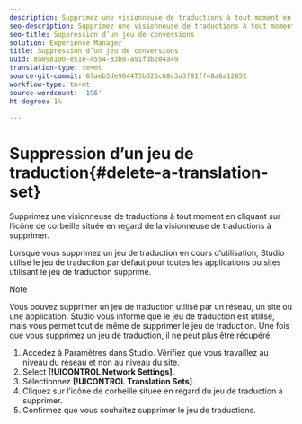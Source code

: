```yaml
---
description: Supprimez une visionneuse de traductions à tout moment en cliquant sur l’icône de corbeille située en regard de la visionneuse de traductions à supprimer.
seo-description: Supprimez une visionneuse de traductions à tout moment en cliquant sur l’icône de corbeille située en regard de la visionneuse de traductions à supprimer.
seo-title: Suppression d’un jeu de conversions
solution: Experience Manager
title: Suppression d’un jeu de conversions
uuid: 8a098100-e51e-4554-83b8-a91fdb204a49
translation-type: tm+mt
source-git-commit: 67aeb3de964473b326c88c3a3f81ff48a6a12652
workflow-type: tm+mt
source-wordcount: '196'
ht-degree: 1%

---
```



# Suppression d’un jeu de traduction{#delete-a-translation-set}

Supprimez une visionneuse de traductions à tout moment en cliquant sur l’icône de corbeille située en regard de la visionneuse de traductions à supprimer.

Lorsque vous supprimez un jeu de traduction en cours d’utilisation, Studio utilise le jeu de traduction par défaut pour toutes les applications ou sites utilisant le jeu de traduction supprimé.

>[!NOTE]
>
>Vous pouvez supprimer un jeu de traduction utilisé par un réseau, un site ou une application. Studio vous informe que le jeu de traduction est utilisé, mais vous permet tout de même de supprimer le jeu de traduction. Une fois que vous supprimez un jeu de traduction, il ne peut plus être récupéré.

1. Accédez à Paramètres dans Studio. Vérifiez que vous travaillez au niveau du réseau et non au niveau du site.
1. Select **[!UICONTROL Network Settings]**.
1. Sélectionnez **[!UICONTROL Translation Sets]**.
1. Cliquez sur l’icône de corbeille située en regard du jeu de traduction à supprimer.
1. Confirmez que vous souhaitez supprimer le jeu de traductions.
